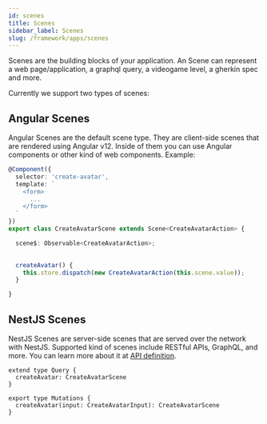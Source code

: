 ```yaml
---
id: scenes
title: Scenes
sidebar_label: Scenes
slug: /framework/apps/scenes
---
```


Scenes are the building blocks of your application. An Scene can represent a web page/application, a graphql query, a videogame level, a gherkin spec and more.

Currently we support two types of scenes:

## Angular Scenes

Angular Scenes are the default scene type. They are client-side scenes that are rendered using Angular v12.
Inside of them you can use Angular components or other kind of web components. Example:

```ts
@Component({
  selector: 'create-avatar',
  template: `
    <form>
      ...
    </form>
  `
})
export class CreateAvatarScene extends Scene<CreateAvatarAction> {

  scene$: Observable<CreateAvatarAction>;
  

  createAvatar() {
    this.store.dispatch(new CreateAvatarAction(this.scene.value));
  }

}
```

## NestJS Scenes

NestJS Scenes are server-side scenes that are served over the network with NestJS. Supported kind of scenes include RESTful APIs, GraphQL, and more.
You can learn more about it at [API definition](../api-definitions/async-api).


```gql
extend type Query {
  createAvatar: CreateAvatarScene
}

export type Mutations {
  createAvatar(input: CreateAvatarInput): CreateAvatarScene
}
```

